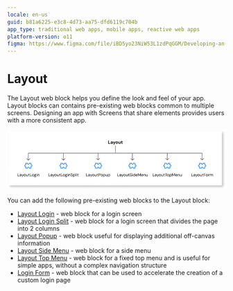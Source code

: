 ```yaml
---
locale: en-us
guid: b81a6225-e3c8-4d73-aa75-dfd6119c704b
app_type: traditional web apps, mobile apps, reactive web apps
platform-version: o11
figma: https://www.figma.com/file/iBD5yo23NiW53L1zdPqGGM/Developing-an-Application?type=design&node-id=238%3A10&mode=design&t=KpVEJMvnBwiukqql-1
---
```


# Layout

The Layout web block helps you define the look and feel of your app. Layout blocks can contains pre-existing web blocks common to multiple screens. Designing an app with Screens that share elements provides users with a more consistent app.

![Layout web block](images/layout-weblock-diag.png)

You can add the following pre-existing web blocks to the Layout block:

* [Layout Login](layout-login.md) - web block for a login screen
* [Layout Login Split](layout-loginsplit.md) - web block for a login screen that divides the page into 2 columns
* [Layout Popup](layout-popup.md) - web block useful for displaying additional off-canvas information
* [Layout Side Menu](layout-sidemenu.md) - web block for a side menu
* [Layout Top Menu](layout-topmenu.md) - web block for a fixed top menu and is useful for simple apps, without a complex navigation structure
* [Login Form](loginform.md) - web block that can be used to accelerate the creation of a custom login page
